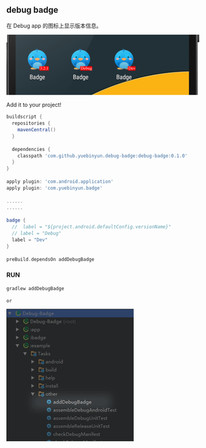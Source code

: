 ## debug badge

在 Debug app 的图标上显示版本信息。

![screenshot](attr/badge.png)


Add it to your project!

```gradle
buildscript {
  repositories {
    mavenCentral()
  }

  dependencies {
    classpath 'com.github.yuebinyun.debug-badge:debug-badge:0.1.0'
  }
}

apply plugin: 'com.android.application'
apply plugin: 'com.yuebinyun.badge'

......
......

badge {
  //  label = "${project.android.defaultConfig.versionName}"
  // label = "Debug"
  label = "Dev"
}

preBuild.dependsOn addDebugBadge
```


### RUN

```bash
gradlew addDebugBadge
```

`or`

![task](attr/task.png)
